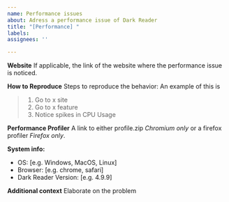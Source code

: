 ```yaml
---
name: Performance issues
about: Adress a performance issue of Dark Reader
title: "[Performance] "
labels:
assignees: ''

---
```


<!--
  Thank you for taking the time to a performance issue
  Please make sure there is no existing issue about this issue.
  And make sure it's a actually performance issue, e.g. a extra 1 second to loading the website isn't a performance issue.
-->

**Website**
If applicable, the link of the website where the performance issue is noticed.

**How to Reproduce**
Steps to reproduce the behavior:
An example of this is
>
> 1. Go to x site
> 2. Go to x feature
> 3. Notice spikes in CPU Usage

**Performance Profiler**
A link to either profile.zip *Chromium only* or a firefox profiler *Firefox only*.

<!--
  Please add a version of the browser you are using. 
  If you don't know how to get your browser/darkreader version please search it up online.
-->
**System info:**

- OS: [e.g. Windows, MacOS, Linux]
- Browser: [e.g. chrome, safari]
- Dark Reader Version: [e.g. 4.9.9]

<!--
  Do you have this performance issue with Dark Reader disabled?
  Does it happen in other browsers?
  Do you have hardware acceleration enabled?
-->
**Additional context**
Elaborate on the problem
